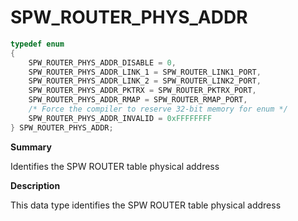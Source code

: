 # SPW_ROUTER_PHYS_ADDR

```c
typedef enum
{
    SPW_ROUTER_PHYS_ADDR_DISABLE = 0,
    SPW_ROUTER_PHYS_ADDR_LINK_1 = SPW_ROUTER_LINK1_PORT,
    SPW_ROUTER_PHYS_ADDR_LINK_2 = SPW_ROUTER_LINK2_PORT,
    SPW_ROUTER_PHYS_ADDR_PKTRX = SPW_ROUTER_PKTRX_PORT,
    SPW_ROUTER_PHYS_ADDR_RMAP = SPW_ROUTER_RMAP_PORT,
    /* Force the compiler to reserve 32-bit memory for enum */
    SPW_ROUTER_PHYS_ADDR_INVALID = 0xFFFFFFFF
} SPW_ROUTER_PHYS_ADDR;
```

**Summary**

Identifies the SPW ROUTER table physical address

**Description**

This data type identifies the SPW ROUTER table physical address
